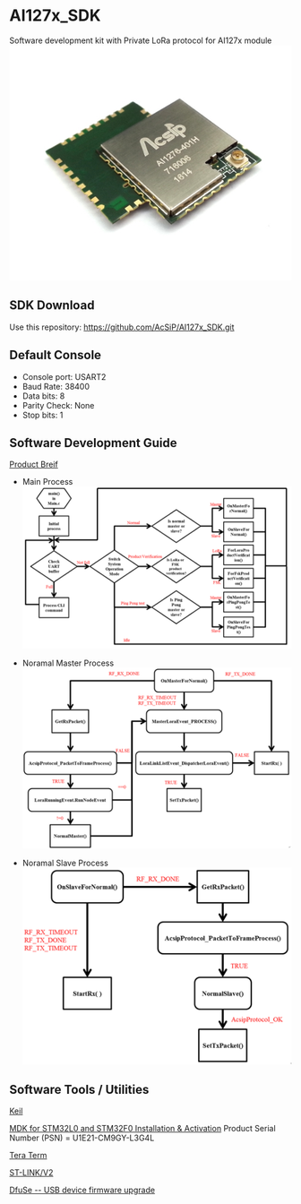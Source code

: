 # AI127x_SDK
Software development kit with Private LoRa protocol for AI127x module
![Module Picture](https://github.com/AcSiP/AI127x_SDK/blob/master/Readme/AI1276-401H.jpg)


## SDK Download ##
  Use this repository:  https://github.com/AcSiP/AI127x_SDK.git


## Default Console ##
+ Console port: USART2
+ Baud Rate: 38400 
+ Data bits: 8
+ Parity Check: None
+ Stop bits: 1


## Software Development Guide ##
[Product Breif](http://www.acsip.com.tw/index.php?action=download&perm=d&id=29)

+ Main Process
![Main Process Flow](https://github.com/AcSiP/AI127x_SDK/blob/master/Readme/Main_Process_Flow.png)

+ Noramal Master Process
![Noramal Process on MASTER](https://github.com/AcSiP/AI127x_SDK/blob/master/Readme/OnMaster_for_Normal_Process.png)

+ Noramal Slave Process 
![Noramal Process on SLAVE](https://github.com/AcSiP/AI127x_SDK/blob/master/Readme/OnSlave_for_Noraml__Process.png)


## Software Tools / Utilities ##
[Keil](https://www.keil.com/demo/eval/arm.htm)

[MDK for STM32L0 and STM32F0 Installation & Activation](http://www2.keil.com/stmicroelectronics-stm32/mdk)
    Product Serial Number (PSN) = U1E21-CM9GY-L3G4L

[Tera Term](https://osdn.net/projects/ttssh2/)

[ST-LINK/V2](https://my.st.com/content/my_st_com/en/products/development-tools/hardware-development-tools/development-tool-hardware-for-mcus/debug-hardware-for-mcus/debug-hardware-for-stm32-mcus/st-link-v2.html)

[DfuSe -- USB device firmware upgrade](https://my.st.com/content/my_st_com/en/products/development-tools/software-development-tools/stm32-software-development-tools/stm32-programmers/stsw-stm32080.html)
